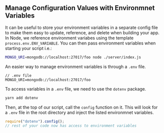 ## Manage Configuration Values with Environmnet Variables
It can be useful to store your environment variables in a separate config file to make them easy to update, reference, and delete when building your app. In Node, we reference environment variabes using the template `process.env.ENV_VARIABLE`. You can then pass environment variables when starting your script i.e.:

```bash
MONGO_URI=mongodb://localhost:27017/foo node ./server/index.js
```

An easier way to manage environment variables is through a `.env` file.

```
// .env file
MONGO_URI=mongodb://localhost:27017/foo
```

To access variables in a `.env` file, we need to use the `dotenv` package.

```bash
yarn add dotenv
```

Then, at the top of our script, call the `config` function on it. This will look for a `.env` file in the root directory and inject the listed environmnet variables.

```javascript
require("dotenv").config();
// rest of your code now has access to environment variables
```